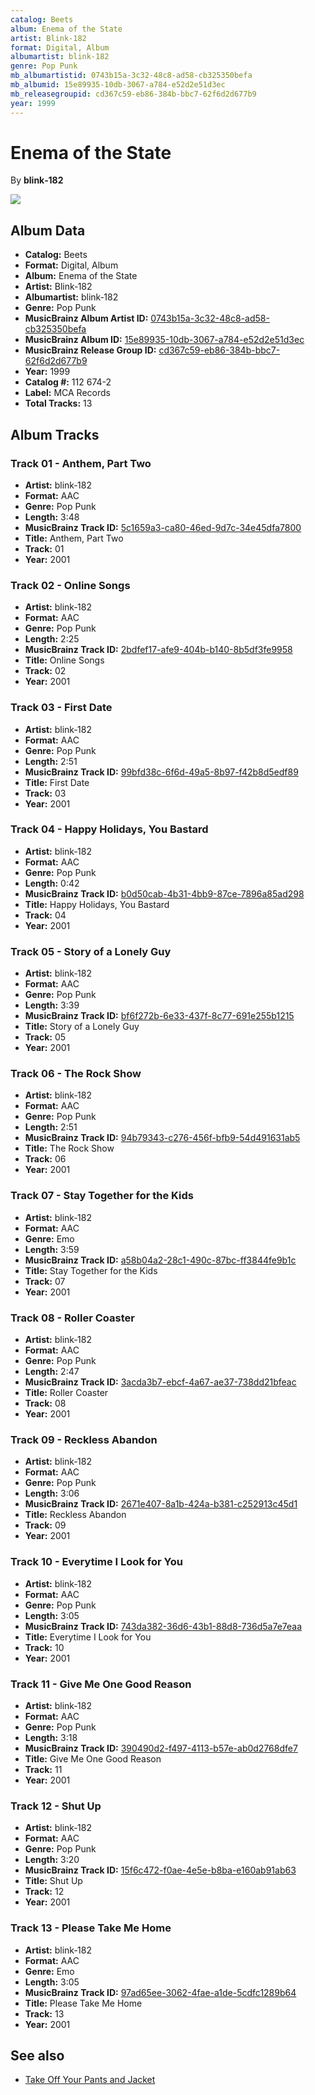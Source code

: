 ```yaml
---
catalog: Beets
album: Enema of the State
artist: Blink‐182
format: Digital, Album
albumartist: blink‐182
genre: Pop Punk
mb_albumartistid: 0743b15a-3c32-48c8-ad58-cb325350befa
mb_albumid: 15e89935-10db-3067-a784-e52d2e51d3ec
mb_releasegroupid: cd367c59-eb86-384b-bbc7-62f6d2d677b9
year: 1999
---
```


# Enema of the State

By **blink‐182**

![](../../assets/beetscovers/Blink‐182-Enema_of_the_State.jpg)

## Album Data

- **Catalog:** Beets
- **Format:** Digital, Album
- **Album:** Enema of the State
- **Artist:** Blink‐182
- **Albumartist:** blink‐182
- **Genre:** Pop Punk
- **MusicBrainz Album Artist ID:** [0743b15a-3c32-48c8-ad58-cb325350befa](https://musicbrainz.org/artist/0743b15a-3c32-48c8-ad58-cb325350befa)
- **MusicBrainz Album ID:** [15e89935-10db-3067-a784-e52d2e51d3ec](https://musicbrainz.org/release/15e89935-10db-3067-a784-e52d2e51d3ec)
- **MusicBrainz Release Group ID:** [cd367c59-eb86-384b-bbc7-62f6d2d677b9](https://musicbrainz.org/release-group/cd367c59-eb86-384b-bbc7-62f6d2d677b9)
- **Year:** 1999
- **Catalog #:** 112 674-2
- **Label:** MCA Records
- **Total Tracks:** 13

## Album Tracks

### Track 01 - Anthem, Part Two

- **Artist:** blink‐182
- **Format:** AAC
- **Genre:** Pop Punk
- **Length:** 3:48
- **MusicBrainz Track ID:** [5c1659a3-ca80-46ed-9d7c-34e45dfa7800](https://musicbrainz.org/recording/5c1659a3-ca80-46ed-9d7c-34e45dfa7800)
- **Title:** Anthem, Part Two
- **Track:** 01
- **Year:** 2001

### Track 02 - Online Songs

- **Artist:** blink‐182
- **Format:** AAC
- **Genre:** Pop Punk
- **Length:** 2:25
- **MusicBrainz Track ID:** [2bdfef17-afe9-404b-b140-8b5df3fe9958](https://musicbrainz.org/recording/2bdfef17-afe9-404b-b140-8b5df3fe9958)
- **Title:** Online Songs
- **Track:** 02
- **Year:** 2001

### Track 03 - First Date

- **Artist:** blink‐182
- **Format:** AAC
- **Genre:** Pop Punk
- **Length:** 2:51
- **MusicBrainz Track ID:** [99bfd38c-6f6d-49a5-8b97-f42b8d5edf89](https://musicbrainz.org/recording/99bfd38c-6f6d-49a5-8b97-f42b8d5edf89)
- **Title:** First Date
- **Track:** 03
- **Year:** 2001

### Track 04 - Happy Holidays, You Bastard

- **Artist:** blink‐182
- **Format:** AAC
- **Genre:** Pop Punk
- **Length:** 0:42
- **MusicBrainz Track ID:** [b0d50cab-4b31-4bb9-87ce-7896a85ad298](https://musicbrainz.org/recording/b0d50cab-4b31-4bb9-87ce-7896a85ad298)
- **Title:** Happy Holidays, You Bastard
- **Track:** 04
- **Year:** 2001

### Track 05 - Story of a Lonely Guy

- **Artist:** blink‐182
- **Format:** AAC
- **Genre:** Pop Punk
- **Length:** 3:39
- **MusicBrainz Track ID:** [bf6f272b-6e33-437f-8c77-691e255b1215](https://musicbrainz.org/recording/bf6f272b-6e33-437f-8c77-691e255b1215)
- **Title:** Story of a Lonely Guy
- **Track:** 05
- **Year:** 2001

### Track 06 - The Rock Show

- **Artist:** blink‐182
- **Format:** AAC
- **Genre:** Pop Punk
- **Length:** 2:51
- **MusicBrainz Track ID:** [94b79343-c276-456f-bfb9-54d491631ab5](https://musicbrainz.org/recording/94b79343-c276-456f-bfb9-54d491631ab5)
- **Title:** The Rock Show
- **Track:** 06
- **Year:** 2001

### Track 07 - Stay Together for the Kids

- **Artist:** blink‐182
- **Format:** AAC
- **Genre:** Emo
- **Length:** 3:59
- **MusicBrainz Track ID:** [a58b04a2-28c1-490c-87bc-ff3844fe9b1c](https://musicbrainz.org/recording/a58b04a2-28c1-490c-87bc-ff3844fe9b1c)
- **Title:** Stay Together for the Kids
- **Track:** 07
- **Year:** 2001

### Track 08 - Roller Coaster

- **Artist:** blink‐182
- **Format:** AAC
- **Genre:** Pop Punk
- **Length:** 2:47
- **MusicBrainz Track ID:** [3acda3b7-ebcf-4a67-ae37-738dd21bfeac](https://musicbrainz.org/recording/3acda3b7-ebcf-4a67-ae37-738dd21bfeac)
- **Title:** Roller Coaster
- **Track:** 08
- **Year:** 2001

### Track 09 - Reckless Abandon

- **Artist:** blink‐182
- **Format:** AAC
- **Genre:** Pop Punk
- **Length:** 3:06
- **MusicBrainz Track ID:** [2671e407-8a1b-424a-b381-c252913c45d1](https://musicbrainz.org/recording/2671e407-8a1b-424a-b381-c252913c45d1)
- **Title:** Reckless Abandon
- **Track:** 09
- **Year:** 2001

### Track 10 - Everytime I Look for You

- **Artist:** blink‐182
- **Format:** AAC
- **Genre:** Pop Punk
- **Length:** 3:05
- **MusicBrainz Track ID:** [743da382-36d6-43b1-88d8-736d5a7e7eaa](https://musicbrainz.org/recording/743da382-36d6-43b1-88d8-736d5a7e7eaa)
- **Title:** Everytime I Look for You
- **Track:** 10
- **Year:** 2001

### Track 11 - Give Me One Good Reason

- **Artist:** blink‐182
- **Format:** AAC
- **Genre:** Pop Punk
- **Length:** 3:18
- **MusicBrainz Track ID:** [390490d2-f497-4113-b57e-ab0d2768dfe7](https://musicbrainz.org/recording/390490d2-f497-4113-b57e-ab0d2768dfe7)
- **Title:** Give Me One Good Reason
- **Track:** 11
- **Year:** 2001

### Track 12 - Shut Up

- **Artist:** blink‐182
- **Format:** AAC
- **Genre:** Pop Punk
- **Length:** 3:20
- **MusicBrainz Track ID:** [15f6c472-f0ae-4e5e-b8ba-e160ab91ab63](https://musicbrainz.org/recording/15f6c472-f0ae-4e5e-b8ba-e160ab91ab63)
- **Title:** Shut Up
- **Track:** 12
- **Year:** 2001

### Track 13 - Please Take Me Home

- **Artist:** blink‐182
- **Format:** AAC
- **Genre:** Emo
- **Length:** 3:05
- **MusicBrainz Track ID:** [97ad65ee-3062-4fae-a1de-5cdfc1289b64](https://musicbrainz.org/recording/97ad65ee-3062-4fae-a1de-5cdfc1289b64)
- **Title:** Please Take Me Home
- **Track:** 13
- **Year:** 2001


## See also

- [Take Off Your Pants and Jacket](Take_Off_Your_Pants_and_Jacket.md)
